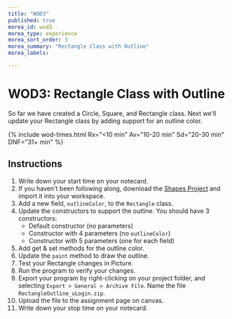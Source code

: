 ```yaml
---
title: "WOD3"
published: true
morea_id: wod3
morea_type: experience
morea_sort_order: 3
morea_summary: "Rectangle Class with Outline"
morea_labels:

---
```


# WOD3: Rectangle Class with Outline

So far we have created a Circle, Square, and Rectangle class. Next we'll update your Rectangle class by adding support for an outline color.

{% include wod-times.html Rx="<10 min" Av="10-20 min" Sd="20-30 min" DNF="31+ min" %}

## Instructions

1. Write down your start time on your notecard.
1. If you haven't been following along, download the [Shapes Project](Shapes_wod3.zip) and import it into your workspace.
2. Add a new field, `outlineColor`, to the `Rectangle` class.
2. Update the constructors to support the outline. You should have 3 constructors:
    * Default constructor (no parameters)
    * Constructor with 4 parameters (no `outlineColor`)
    * Constructor with 5 parameters (one for each field)
3. Add get & set methods for the outline color.
4. Update the `paint` method to draw the outline. 
4. Test your Rectangle changes in Picture.
2. Run the program to verify your changes.
3. Export your program by right-clicking on your project folder, and selecting `Export > General > Archive File`. Name the file `RectangleOutline_uLogin.zip`.
4. Upload the file to the assignment page on canvas.
4. Write down your stop time on your notecard.

